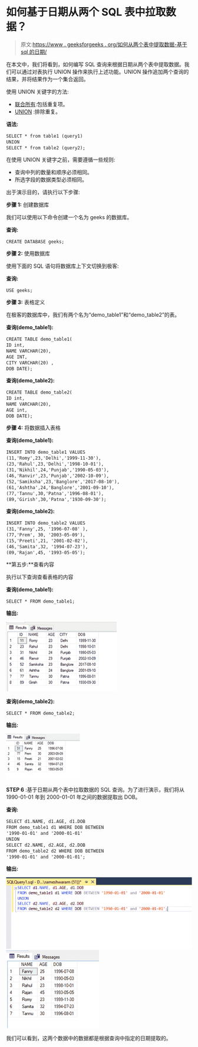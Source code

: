# 如何基于日期从两个 SQL 表中拉取数据？

> 原文:[https://www . geeksforgeeks . org/如何从两个表中提取数据-基于 sql 的日期/](https://www.geeksforgeeks.org/how-to-pull-data-from-two-tables-sql-based-on-date/)

在本文中，我们将看到，如何编写 SQL 查询来根据日期从两个表中提取数据。我们可以通过对表执行 UNION 操作来执行上述功能。UNION 操作追加两个查询的结果，并将结果作为一个集合返回。

使用 UNION 关键字的方法:

*   [联合所有](https://www.geeksforgeeks.org/union-and-union-all-in-ms-sql-server/):包括重复项。
*   [UNION](https://www.geeksforgeeks.org/sql-union-clause/) :排除重复。

**语法:**

```
SELECT * from table1 (query1)
UNION
SELECT * from table2 (query2);
```

在使用 UNION 关键字之前，需要遵循一些规则:

*   查询中列的数量和顺序必须相同。
*   所选字段的数据类型必须相同。

出于演示目的，请执行以下步骤:

**步骤 1:** 创建数据库

我们可以使用以下命令创建一个名为 geeks 的数据库。

**查询:**

```
CREATE DATABASE geeks;
```

**步骤 2:** 使用数据库

使用下面的 SQL 语句将数据库上下文切换到极客:

**查询:**

```
USE geeks;
```

**步骤 3:** 表格定义

在极客的数据库中，我们有两个名为“demo_table1”和“demo_table2”的表。

**查询(demo_table1):**

```
CREATE TABLE demo_table1(
ID int,
NAME VARCHAR(20),
AGE INT,
CITY VARCHAR(20) ,
DOB DATE);
```

**查询(demo_table2):**

```
CREATE TABLE demo_table2(
ID int,
NAME VARCHAR(20),
AGE int,
DOB DATE);
```

**步骤 4:** 将数据插入表格

**查询(demo_table1):**

```
INSERT INTO demo_table1 VALUES
(11,'Romy',23,'Delhi','1999-11-30'),
(23,'Rahul',23,'Delhi','1998-10-01'),
(31,'Nikhil',24,'Punjab','1990-05-03'),
(46,'Ranvir',23,'Punjab','2002-10-09'),
(52,'Samiksha',23,'Banglore','2017-08-10'),
(61,'Ashtha',24,'Banglore','2001-09-10'),
(77,'Tannu',30,'Patna','1996-08-01'),
(89,'Girish',30,'Patna','1930-09-30');
```

**查询(demo_table2):**

```
INSERT INTO demo_table2 VALUES
(31,'Fanny',25, '1996-07-08' ),
(77,'Prem', 30, '2003-05-09'),
(15,'Preeti',21, '2001-02-02'),
(46,'Samita',32, '1994-07-23'),
(09,'Rajan',45, '1993-05-05');
```

**第五步:**查看内容

执行以下查询查看表格的内容

**查询(demo_table1):**

```
SELECT * FROM demo_table1;
```

**输出:**

![](img/0c3102e1a2bce989adf1ebdffbb2372c.png)

**查询(demo_table2):**

```
SELECT * FROM demo_table2;
```

**输出:**

![](img/292eaa3de5f025fbc5323f746aaf3e9e.png)

**STEP 6** :基于日期从两个表中拉取数据的 SQL 查询。为了进行演示，我们将从 1990-01-01 年到 2000-01-01 年之间的数据提取出 DOB。

**查询:**

```
SELECT d1.NAME, d1.AGE, d1.DOB
FROM demo_table1 d1 WHERE DOB BETWEEN
'1990-01-01' and '2000-01-01'
UNION  
SELECT d2.NAME, d2.AGE, d2.DOB  
FROM demo_table2 d2 WHERE DOB BETWEEN
'1990-01-01' and '2000-01-01';
```

**输出:**

![](img/121b04db68a3c74179acd709eeb31569.png) ![](img/1d27547e56047ee3ca05d64959d7b956.png)

我们可以看到，这两个数据中的数据都是根据查询中指定的日期提取的。